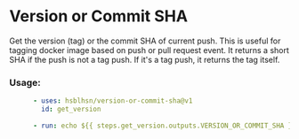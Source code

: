 # Version or Commit SHA

Get the version (tag) or the commit SHA of current push. This is useful for tagging docker image based on push or pull request event. It returns a short SHA if the push is not a tag push. If it's a tag push, it returns the tag itself.

### Usage:

```yml
      - uses: hsblhsn/version-or-commit-sha@v1
        id: get_version
        
      - run: echo ${{ steps.get_version.outputs.VERSION_OR_COMMIT_SHA }}
```
